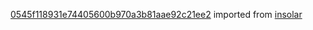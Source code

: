 [0545f118931e74405600b970a3b81aae92c21ee2](https://github.com/insolar/insolar/commit/0545f118931e74405600b970a3b81aae92c21ee2) imported from [insolar](https://github.com/insolar/insolar)

